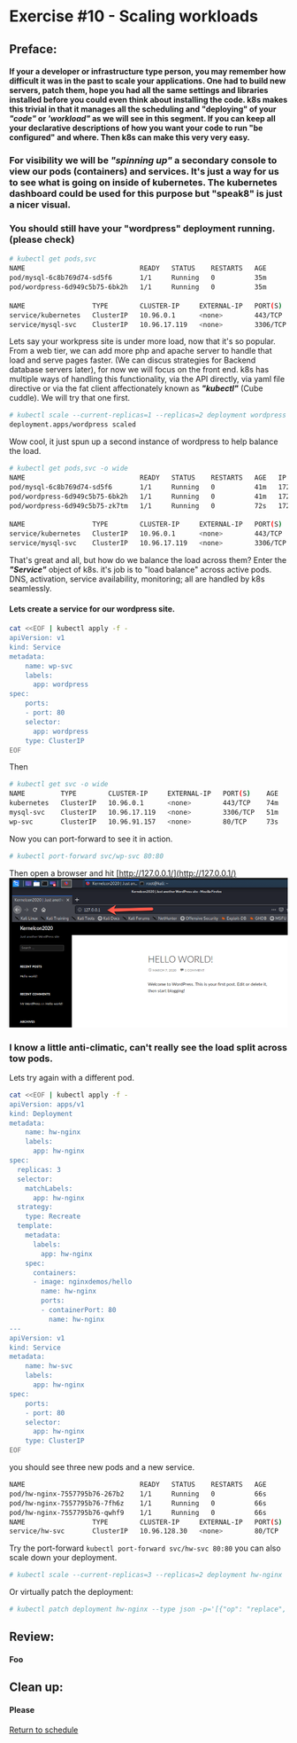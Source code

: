 # Exercise #10 - Scaling workloads
## Preface:
#### If your a developer or infrastructure type person, you may remember how difficult it was in the past to scale your applications. One had to build new servers, patch them, hope you had all the same settings and libraries installed before you could even think about installing the code. k8s makes this trivial in that it manages all the scheduling and "deploying" of your ___"code"___ or ___'workload"___ as we will see in this segment. If you can keep all your declarative descriptions of how you want your code to run "be configured" and where. Then k8s can make this very very easy.

### For visibility we will be ___"spinning up"___ a secondary console to view our pods (containers) and services. It's just a way for us to see what is going on inside of kubernetes. The kubernetes dashboard could be used for this purpose but "speak8" is just a nicer visual.

### You should still have your "wordpress" deployment running. (please check)
```bash
# kubectl get pods,svc
NAME                             READY   STATUS    RESTARTS   AGE
pod/mysql-6c8b769d74-sd5f6       1/1     Running   0          35m
pod/wordpress-6d949c5b75-6bk2h   1/1     Running   0          35m

NAME                 TYPE        CLUSTER-IP     EXTERNAL-IP   PORT(S)    AGE
service/kubernetes   ClusterIP   10.96.0.1      <none>        443/TCP    58m
service/mysql-svc    ClusterIP   10.96.17.119   <none>        3306/TCP   35m
```
Lets say your workpress site is under more load, now that it's so popular. From a web tier, we can add more php and apache server to handle that load and serve pages faster. (We can discus strategies for Backend database servers later), for now we will focus on the front end. k8s has multiple ways of handling this functionality, via the API directly, via yaml file directive or via the fat client affectionately known as ___"kubectl"___ (Cube cuddle). We will try that one first.
```bash
# kubectl scale --current-replicas=1 --replicas=2 deployment wordpress
deployment.apps/wordpress scaled
``` 
Wow cool, it just spun up a second instance of wordpress to help balance the load.
```bash
# kubectl get pods,svc -o wide
NAME                             READY   STATUS    RESTARTS   AGE   IP           NODE       NOMINATED NODE   READINESS GATES
pod/mysql-6c8b769d74-sd5f6       1/1     Running   0          41m   172.17.0.5   minikube   <none>           <none>
pod/wordpress-6d949c5b75-6bk2h   1/1     Running   0          41m   172.17.0.6   minikube   <none>           <none>
pod/wordpress-6d949c5b75-zk7tm   1/1     Running   0          72s   172.17.0.7   minikube   <none>           <none>

NAME                 TYPE        CLUSTER-IP     EXTERNAL-IP   PORT(S)    AGE   SELECTOR
service/kubernetes   ClusterIP   10.96.0.1      <none>        443/TCP    64m   <none>
service/mysql-svc    ClusterIP   10.96.17.119   <none>        3306/TCP   41m   app=mysql
```
That's great and all, but how do we balance the load across them? Enter the ___"Service"___ object of k8s. it's job is to "load balance" across active pods.
DNS, activation, service availability, monitoring; all are handled by k8s seamlessly.
#### Lets create a service for our wordpress site.
```bash
cat <<EOF | kubectl apply -f -
apiVersion: v1
kind: Service
metadata:
    name: wp-svc
    labels:
      app: wordpress
spec:
    ports:
    - port: 80
    selector:
      app: wordpress
    type: ClusterIP
EOF
```
Then
```bash
# kubectl get svc -o wide
NAME         TYPE        CLUSTER-IP     EXTERNAL-IP   PORT(S)    AGE   SELECTOR
kubernetes   ClusterIP   10.96.0.1      <none>        443/TCP    74m   <none>
mysql-svc    ClusterIP   10.96.17.119   <none>        3306/TCP   51m   app=mysql
wp-svc       ClusterIP   10.96.91.157   <none>        80/TCP     73s   app=wordpress
```
Now you can port-forward to see it in action.
```bash
# kubectl port-forward svc/wp-svc 80:80
```
Then open a browser and hit [http://127.0.0.1/](http://127.0.0.1/)
![WordPress Hello](../Build/Files/images/wp_loadbalenced.png)
### I know a little anti-climatic, can't really see the load split across tow pods.

Lets try again with a different pod.
```bash
cat <<EOF | kubectl apply -f -
apiVersion: apps/v1
kind: Deployment
metadata:
    name: hw-nginx
    labels:
      app: hw-nginx
spec:
  replicas: 3
  selector:
    matchLabels:
      app: hw-nginx
  strategy:
    type: Recreate
  template:
    metadata:
      labels:
        app: hw-nginx
    spec:
      containers:
      - image: nginxdemos/hello
        name: hw-nginx
        ports:
        - containerPort: 80
          name: hw-nginx
---
apiVersion: v1
kind: Service
metadata:
    name: hw-svc
    labels:
      app: hw-nginx
spec:
    ports:
    - port: 80
    selector:
      app: hw-nginx
    type: ClusterIP
EOF
```
you should see three new pods and a new service.
```bash
NAME                             READY   STATUS    RESTARTS   AGE
pod/hw-nginx-7557795b76-267b2    1/1     Running   0          66s
pod/hw-nginx-7557795b76-7fh6z    1/1     Running   0          66s
pod/hw-nginx-7557795b76-qwhf9    1/1     Running   0          66s
NAME                 TYPE        CLUSTER-IP     EXTERNAL-IP   PORT(S)    AGE
service/hw-svc       ClusterIP   10.96.128.30   <none>        80/TCP     66s
```
Try the port-forward   ``` kubectl port-forward svc/hw-svc 80:80 ```
you can also scale down your deployment.
```bash
# kubectl scale --current-replicas=3 --replicas=2 deployment hw-nginx
```
Or virtually patch the deployment:
```bash
# kubectl patch deployment hw-nginx --type json -p='[{"op": "replace", "path": "/spec/replicas", "value":5}]'
```

## Review: 
#### Foo

## Clean up: 
#### Please 
 
[Return to schedule](../../Docs/SCHEDULE.md)
